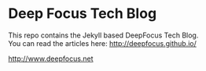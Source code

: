 # Deep Focus Tech Blog

This repo contains the Jekyll based DeepFocus Tech Blog.  
You can read the articles here: http://deepfocus.github.io/

http://www.deepfocus.net
